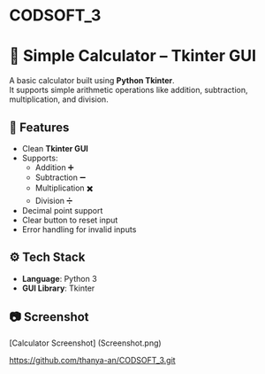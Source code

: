 # CODSOFT_3
# 🧮 Simple Calculator – Tkinter GUI

A basic calculator built using **Python Tkinter**.  
It supports simple arithmetic operations like addition, subtraction, multiplication, and division.



## 📌 Features
- Clean **Tkinter GUI**
- Supports:
  - Addition ➕
  - Subtraction ➖
  - Multiplication ✖️
  - Division ➗
- Decimal point support
- Clear button to reset input
- Error handling for invalid inputs


## ⚙️ Tech Stack
- **Language**: Python 3  
- **GUI Library**: Tkinter  

## 📷 Screenshot
[Calculator Screenshot] (Screenshot.png)




   https://github.com/thanya-an/CODSOFT_3.git
